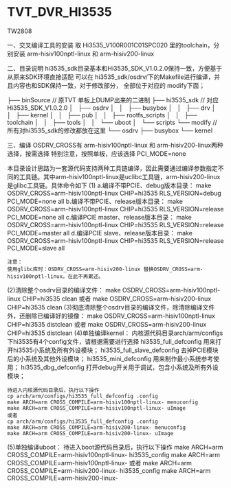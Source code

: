 # TVT_DVR_HI3535
TW2808

一、交叉编译工具的安装
取 Hi3535_V100R001C01SPC020 里的toolchain，分别安装
arm-hisiv100nptl-linux 和 arm-hisiv200-linux

二、目录说明
hi3535_sdk目录基本和Hi3535_SDK_V1.0.2.0保持一致，方便基于从原来SDK环境直接适配
可以在 hi3535_sdk/osdrv/下的Makefile进行编译，并且内容也和SDK保持一致，对于修改部分，
全部位于对应的 modify下面；

├── binSource  // 原TVT 单板上DUMP出来的二进制
├── hi3535_sdk // 对应 Hi3535_SDK_V1.0.2.0 
│   ├── osdrv
│   │   ├── busybox
│   │   ├── drv
│   │   ├── kernel
│   │   ├── pub
│   │   ├── rootfs_scripts
│   │   ├── toolchain
│   │   ├── tools
│   │   └── uboot
│   └── scripts
└── modify   // 所有对hi3535_sdk的修改都放在这里
    └── osdrv
        ├── busybox
        └── kernel

三、编译
OSDRV_CROSS有 arm-hisiv100nptl-linux 和 arm-hisiv200-linux两种选择，按需选择
特别注意，按照单板，应该选择 PCI_MODE=none

本目录设计思路为一套源代码支持两种工具链编译，因此需要通过编译参数指定不同的工具链。其中arm-hisiv100nptl-linux是uclibc工具链，arm-hisiv200-linux是glibc工具链。具体命令如下
(1)	a.编译不带PCIE、debug版本目录：
	make OSDRV_CROSS=arm-hisiv100nptl-linux CHIP=hi3535 RLS_VERSION=debug PCI_MODE=none all
	b.编译不带PCIE、release版本目录：
	make OSDRV_CROSS=arm-hisiv100nptl-linux CHIP=hi3535 RLS_VERSION=release PCI_MODE=none all
	c.编译PCIE master、release版本目录：
	make OSDRV_CROSS=arm-hisiv100nptl-linux CHIP=hi3535 RLS_VERSION=release PCI_MODE=master all
	d.编译PCIE slave、release版本目录：
	make OSDRV_CROSS=arm-hisiv100nptl-linux CHIP=hi3535 RLS_VERSION=release PCI_MODE=slave all

	注意：
	使用glibc库时：OSDRV_CROSS=arm-hisiv200-linux 替换OSDRV_CROSS=arm-hisiv100nptl-linux。在此不再累述。

(2)清除整个osdrv目录的编译文件：
	make OSDRV_CROSS=arm-hisiv100nptl-linux CHIP=hi3535 clean
	或者
	make OSDRV_CROSS=arm-hisiv200-linux CHIP=hi3535 clean
(3)彻底清除整个osdrv目录的编译文件，除清除编译文件外，还删除已编译好的镜像：
	make OSDRV_CROSS=arm-hisiv100nptl-linux CHIP=hi3535 distclean
	或者
	make OSDRV_CROSS=arm-hisiv200-linux CHIP=hi3535 distclean
(4)单独编译kernel：
	内核源代码目录arch/arm/configs下hi3535有4个config文件，请根据需要进行选择
	hi3535_full_defconfig 		用来打开hi3535小系统及所有外设模块；
	hi3535_full_slave_defconfig 	去掉PCIE模块后的小系统及其他外设模块；
	hi3535_mini_defconfig 		用来制作最小系统参考使用；
	hi3535_dbg_defconfig 		打开debug开关用于调试，包含小系统及所有外设模块；

	待进入内核源代码目录后，执行以下操作
	cp arch/arm/configs/hi3535_full_defconfig .config
	make ARCH=arm CROSS_COMPILE=arm-hisiv100nptl-linux- menuconfig
	make ARCH=arm CROSS_COMPILE=arm-hisiv100nptl-linux- uImage
	或者
	cp arch/arm/configs/hi3535_full_defconfig .config
	make ARCH=arm CROSS_COMPILE=arm-hisiv200-linux- menuconfig
	make ARCH=arm CROSS_COMPILE=arm-hisiv200-linux- uImage
(5)单独编译uboot：
	待进入boot源代码目录后，执行以下操作
	make ARCH=arm CROSS_COMPILE=arm-hisiv100nptl-linux- hi3535_config
	make ARCH=arm CROSS_COMPILE=arm-hisiv100nptl-linux-
	或者
	make ARCH=arm CROSS_COMPILE=arm-hisiv200-linux- hi3535_config
	make ARCH=arm CROSS_COMPILE=arm-hisiv200-linux-

